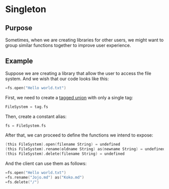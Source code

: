 # Singleton

## Purpose

Sometimes, when we are creating libraries for other users, we might want to group similar functions together to improve user experience.

## Example

Suppose we are creating a library that allow the user to access the file system. And we wish that our code looks like this:

```c
=fs.open("Hello world.txt")
```

First, we need to create a [tagged union](../features-1/tagged-unions.md) with only a single tag:

```c
FileSystem = tag.fs
```

Then, create a constant alias:

```c
fs = FileSystem.fs
```

After that, we can proceed to define the functions we intend to expose:

```c
(this FileSystem).open(filename String) = undefined
(this FileSystem).rename(oldname String) as(newname String) = undefined
(this FileSystem).delete(filename String) = undefined
```

And the client can use them as follows:

```c
=fs.open("Hello world.txt")
=fs.rename("Jojo.md") as("Koko.md")
=fs.delete("/")
```

